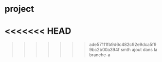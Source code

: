 # project
<<<<<<< HEAD
=======

>>>>>>> ade57111fb9d6c482c92e9dca5f99bc2b00a394f
smth
ajout dans la branche-a
